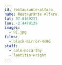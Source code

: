 ```yaml
---
id: restaurante-alfaro
name: Restaurante Alfaro
lat: 37.0169227
lon: -2.4479129
images:
  - 01.jpg
films:
  - black-mirror-4x06
staff:
  - colm-mccarthy
  - laetitia-wright
---
```

